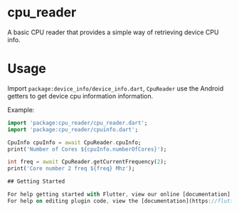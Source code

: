 # cpu_reader

A basic CPU reader that provides a simple way of retrieving device CPU info.

# Usage

Import `package:device_info/device_info.dart`, `CpuReader`
use the Android getters to get device cpu information
information.

Example:

```dart
import 'package:cpu_reader/cpu_reader.dart';
import 'package:cpu_reader/cpuinfo.dart';

CpuInfo cpuInfo = await CpuReader.cpuInfo;
print('Number of Cores ${cpuInfo.numberOfCores}');

int freq = await CpuReader.getCurrentFrequency(2);
print('Core number 2 freq ${freq} Mhz');

## Getting Started

For help getting started with Flutter, view our online [documentation] (https://flutter.dev/)
For help on editing plugin code, view the [documentation](https://flutter.dev/docs/development/packages-and-plugins/using-packages#edit-code)
```
